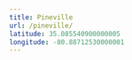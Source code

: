 ```yaml
---
title: Pineville
url: /pineville/
latitude: 35.085540900000005
longitude: -80.88712530000001
---
```


